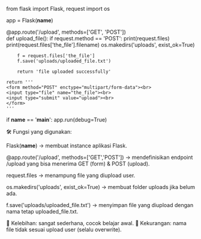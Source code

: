 from flask import Flask, request 
import os

app = Flask(__name__)           

@app.route('/upload', methods=['GET', 'POST'])     
def upload_file():
    if request.method == 'POST':
        print(request.files)
        print(request.files['the_file'].filename)
        os.makedirs('uploads', exist_ok=True)  

        f = request.files['the_file']
        f.save('uploads/uploaded_file.txt')

        return 'file uploaded successfully'

    return '''
    <form method="POST" enctype="multipart/form-data"><br>
    <input type="file" name="the_file"><br>
    <input type="submit" value="upload"><br>
    </form>
    '''

if __name__ == '__main__':
    app.run(debug=True)

🛠 Fungsi yang digunakan:

Flask(__name__) → membuat instance aplikasi Flask.

@app.route('/upload', methods=['GET','POST']) → mendefinisikan endpoint /upload yang bisa menerima GET (form) & POST (upload).

request.files → menampung file yang diupload user.

os.makedirs('uploads', exist_ok=True) → membuat folder uploads jika belum ada.

f.save('uploads/uploaded_file.txt') → menyimpan file yang diupload dengan nama tetap uploaded_file.txt.

📌 Kelebihan: sangat sederhana, cocok belajar awal.
📌 Kekurangan: nama file tidak sesuai upload user (selalu overwrite).
